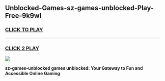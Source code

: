 
## Unblocked-Games-sz-games-unblocked-Play-Free-9k9wl
<h3>
<a href="https://premium76.site?title=sz-games-unblocked&ref=15A">CLICK TO PLAY</a></h3>
<hr>

<h3>
<a href="https://premium76.site?title=sz-games-unblocked&ref=15A">CLICK 2 PLAY</a>
  
</h3>

<a href="https://premium76.site?title=sz-games-unblocked&ref=15A"><img src="https://clearcache.store/games.png"></a>


**sz-games-unblocked games unblocked: Your Gateway to Fun and Accessible Online Gaming**
